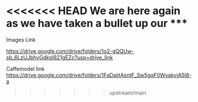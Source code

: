 <<<<<<< HEAD
We are here again as we have taken a bullet up our ***
=======
Images Link

https://drive.google.com/drive/folders/1o2-gQQUw-sb_6LzUJbhyGdkgI821gEZc?usp=drive_link


Caffemodel link
https://drive.google.com/drive/folders/1FaDajjtAsntF_Sw5gqF0WyakviA5l8-a
>>>>>>> upstream/main
